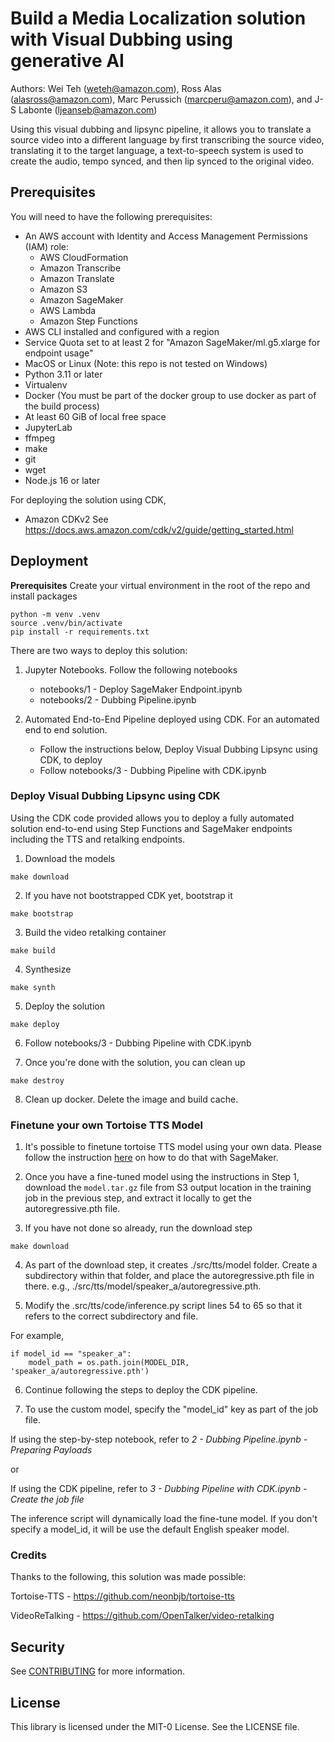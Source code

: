 # Build a Media Localization solution with Visual Dubbing using generative AI

Authors: Wei Teh (weteh@amazon.com), Ross Alas (alasross@amazon.com), Marc Perussich (marcperu@amazon.com),
and J-S Labonte (ljeanseb@amazon.com)

Using this visual dubbing and lipsync pipeline, it allows you to translate a source video
into a different language by first transcribing the source video, translating it to the
target language, a text-to-speech system is used to create the audio, tempo synced,
and then lip synced to the original video.

## Prerequisites

You will need to have the following prerequisites:
* An AWS account with Identity and Access Management Permissions (IAM) role:
    * AWS CloudFormation
    * Amazon Transcribe
    * Amazon Translate
    * Amazon S3
    * Amazon SageMaker
    * AWS Lambda
    * Amazon Step Functions
* AWS CLI installed and configured with a region
* Service Quota set to at least 2 for "Amazon SageMaker/ml.g5.xlarge for endpoint usage"
* MacOS or Linux (Note: this repo is not tested on Windows)
* Python 3.11 or later
* Virtualenv
* Docker (You must be part of the docker group to use docker as part of the build process)
* At least 60 GiB of local free space
* JupyterLab
* ffmpeg
* make
* git
* wget
* Node.js 16 or later

For deploying the solution using CDK, 
* Amazon CDKv2 See https://docs.aws.amazon.com/cdk/v2/guide/getting_started.html

## Deployment

__Prerequisites__
Create your virtual environment in the root of the repo and install packages
```
python -m venv .venv
source .venv/bin/activate
pip install -r requirements.txt
```

There are two ways to deploy this solution:

1) Jupyter Notebooks. Follow the following notebooks
    * notebooks/1 - Deploy SageMaker Endpoint.ipynb
    * notebooks/2 - Dubbing Pipeline.ipynb

2) Automated End-to-End Pipeline deployed using CDK. For an automated end to end solution.
    * Follow the instructions below, Deploy Visual Dubbing Lipsync using CDK, to deploy
    * Follow notebooks/3 - Dubbing Pipeline with CDK.ipynb

### Deploy Visual Dubbing Lipsync using CDK
Using the CDK code provided allows you to deploy a fully automated solution end-to-end using
Step Functions and SageMaker endpoints including the TTS and retalking endpoints.

1. Download the models

```
make download
```

2. If you have not bootstrapped CDK yet, bootstrap it

```
make bootstrap
```

3. Build the video retalking container

```
make build
```

4. Synthesize
```
make synth
```

5. Deploy the solution
```
make deploy
```

6. Follow notebooks/3 - Dubbing Pipeline with CDK.ipynb

7. Once you're done with the solution, you can clean up 
```
make destroy
```
8. Clean up docker. Delete the image and build cache.

### Finetune your own Tortoise TTS Model
1. It's possible to finetune tortoise TTS model using your own data. Please follow the instruction [here](finetune-tts/README.md) on how to do that with SageMaker.

2. Once you have a fine-tuned model using the instructions in Step 1,
download the `model.tar.gz` file from S3 output location in the training job in the previous step, and extract it locally to get the autoregressive.pth file. 

3. If you have not done so already, run the download step
```
make download
```

4. As part of the download step, it creates ./src/tts/model folder.
Create a subdirectory within that folder, and place the autoregressive.pth file
in there. e.g., ./src/tts/model/speaker_a/autoregressive.pth.

5. Modify the .src/tts/code/inference.py script lines 54 to 65
so that it refers to the correct subdirectory and file. 

For example,
```
if model_id == "speaker_a":
    model_path = os.path.join(MODEL_DIR, 'speaker_a/autoregressive.pth')
```

6. Continue following the steps to deploy the CDK pipeline.

7. To use the custom model, specify the "model_id" key as part of the job file.

If using the step-by-step notebook,
refer to _2 - Dubbing Pipeline.ipynb - Preparing Payloads_

or

If using the CDK pipeline,
refer to _3 - Dubbing Pipeline with CDK.ipynb - Create the job file_

The inference script will dynamically load the fine-tune model. 
If you don't specify a model_id, it will be use the default
English speaker model.

### Credits
Thanks to the following, this solution was made possible:

Tortoise-TTS - https://github.com/neonbjb/tortoise-tts

VideoReTalking - https://github.com/OpenTalker/video-retalking

## Security

See [CONTRIBUTING](CONTRIBUTING.md#security-issue-notifications) for more information.

## License

This library is licensed under the MIT-0 License. See the LICENSE file.
